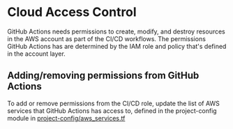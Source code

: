 # Cloud Access Control

GitHub Actions needs permissions to create, modify, and destroy resources in the AWS account as part of the CI/CD workflows. The permissions GitHub Actions has are determined by the IAM role and policy that's defined in the account layer.

## Adding/removing permissions from GitHub Actions

To add or remove permissions from the CI/CD role, update the list of AWS services that GitHub Actions has access to, defined in the project-config module in [project-config/aws_services.tf](/infra/project-config/aws_services.tf)
